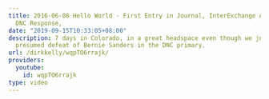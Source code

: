 ```yaml
---
title: 2016-06-08 Hello World - First Entry in Journal, InterExchange Auth, Bernie
  DNC Response,
date: "2019-09-15T10:33:05+08:00"
description: 7 days in Colorado, in a great headspace even though we just saw the
  presumed defeat of Bernie Sanders in the DNC primary.
url: /dirkkelly/wqpTO6rrajk/
providers:
  youtube:
    id: wqpTO6rrajk
type: video
---
```

